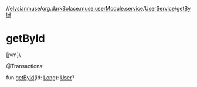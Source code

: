 //[elysianmuse](../../../index.md)/[org.darkSolace.muse.userModule.service](../index.md)/[UserService](index.md)/[getById](get-by-id.md)

# getById

[jvm]\

@Transactional

fun [getById](get-by-id.md)(id: [Long](https://kotlinlang.org/api/latest/jvm/stdlib/kotlin/-long/index.html)): [User](../../org.darkSolace.muse.userModule.model/-user/index.md)?
